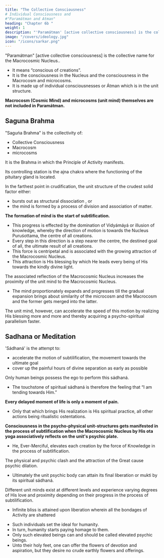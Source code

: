 ```yaml
---
title: "The Collective Consciousness"
# Individual Consciousness and
#"Paramátman and Atman"
heading: "Chapter 6b "
weight: 1
description: "'Paramátman' [active collective consciousness] is the collective name for the Macrocosmic Nucleus"
image: "/covers/ideology.jpg"
icon: "/icons/sarkar.png"
---
```



<!-- ## Paramátman and Atman -->

"Paramátman" [active collective consciousness] is the collective name for the Macrocosmic Nucleus.<!--  Puruśottama -->.

<!-- The resultant force of Prakrti bursts out from one of the vertices of the triangle of forces of Prakrti, and that this is the origin of creation. 

The mid-point of this triangle of forces from whose vertex the bursting occurred is Puruśottama. 

The mid-points of these triangles of forces having bursting vertices coincide, and hence Puruśottama is a singular entity. -->

<!-- Philosophers have defined  -->

<!-- , His prota yoga in saiṋcara and ota and prota yogas in pratisaiṋcara.  -->
- It means “conscious of creations”. 
- It is the consciousness in the Nucleus and the consciousness in the Macrocosm and microcosms.
- It is made up of <!-- The Nucleus --> individual consciousnesses or Átman which is in the unit structure. <!-- is also called kút́astha caetanya. -->

**Macrocosm (Cosmic Mind) and microcosms (unit mind) themselves are not included in Paramátman.** 


## Saguna Brahma

"Saguńa Brahma" is the collectivity of:
- <!-- Paramátman --> Collective Consciousness
- Macrocosm
- microcosms

It is the Brahma in which the Principle of Activity <!-- Prakrti --> <!-- appears in --> manifests. <!-- In Saguńa Brahma, Puruśottama is the Nucleus Consciousness and so the latter is also named Kút́astha.  -->



Its controlling station is the ajna chakra <!-- middle point between the eyebrows, the place --> where the functioning of the pituitary gland is located.

<!-- Saiṋcara is movement away from the Nucleus – the Nucleus itself being the centre of Brahma Cakra, or the great cycle of creation. The force of saiṋcara is, therefore, centrifugal. Philosophy refers to this outward movement as domination by Avidyámáyá or illusion of ignorance. Under the effect of Avidyámáyá creation moves from the subtle to the gross, finally reaching the farthest point in saiṋcara where the crudest solid or kśititattva is formed – where the metamorphosed form of the citta possesses the maximum chemical affinity, with no possibility of any further reduction in the intermolecular and interatomic spaces. -->

In the farthest point in crudification, the unit structure of the crudest solid factor <!-- Depending on conditions,  --> either:
- bursts out as <!-- a supernova or --> structural dissociation <!-- at this point or jad́asphot́a occurs -->, or
- the mind is formed by a process of division and association of matter. 

**The formation of mind is the start of subtlification.** 
- This progress is effected by the domination of Vidyámáyá or illusion of knowledge, whereby the direction of motion is towards the Nucleus Puruśottama, the centre of all creations. 
- Every step in this direction is a step nearer the centre, the destined goal of all, the ultimate result of all creations. 
- This force is centripetal and is associated with the growing attraction of the Macrocosmic Nucleus. 
- This attraction is His blessing by which He leads every being of His towards the kindly divine light. 

The associated reflection of the Macrocosmic Nucleus increases the proximity of the unit mind to the Macrocosmic Nucleus. 
- The mind proportionately expands and progresses till the gradual expansion brings about similarity of the microcosm and the Macrocosm and the former gets merged into the latter. 

<!-- This process occurs in pratisaiṋcara under the centripetal force of attraction from the Nucleus Consciousness, Puruśottama. -->

The unit mind, however, can accelerate the speed of this motion by realizing His blessing more and more and thereby acquiring a psycho-spiritual parallelism faster. 


## Sadhana or Meditation

'Sádhaná' is the attempt to:
- accelerate the motion of subtilification, the movement towards the ultimate goal 
- cover up the painful hours of divine separation as early as possible

Only human beings possess the ego to perform this sádhaná. 
- The touchstone of spiritual sádhaná is therefore the feeling that “I am tending towards Him.”

**Every delayed moment of life is only a moment of pain.** 
- Only that which brings His realization is His spiritual practice, all other actions being ritualistic ostentations.

**Consciousness in the psycho-physical unit-structures gets manifested in the process of subtlification when the Macrocosmic Nucleus by His ota yoga associatively reflects on the unit's psychic plate.**
<!--  pratisaiṋcara -->
- He, Ever-Merciful, elevates each creation by the force of Knowledge in the process of subtlification<!-- Vidyámáyá -->.

<!-- It is through this process, pratisaiṋcara, that the  -->

The physical and psychic clash and the attraction of the Great cause psychic dilation. 
- Ultimately the unit psychic body can attain its final liberation or mukti by its spiritual sádhaná. 

Different unit minds exist at different levels and experience varying degrees of His love and proximity depending on their progress in the process of subtilification<!--  pratisaiṋcara -->. 
- Infinite bliss is attained upon liberation wherein all the bondages of Activity are shattered 

<!-- The auspicious day of infinite ánanda descends, and all the bondages of Prakrti shatter down, when Brahmatva is attained. -->

- Such individuals set the ideal for humanity. 
- In turn, humanity starts paying homage to them. 
- Only such elevated beings can and should be called <!-- Mahápuruśa, meaning thereby --> elevated psychic beings.
- Unto their holy feet, one can offer the flowers of devotion and aspiration, but they desire no crude earthly flowers and offerings.


